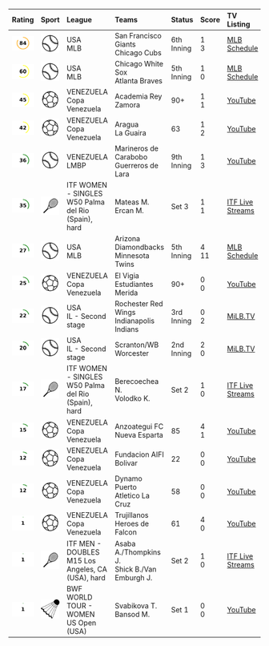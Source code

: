 | Rating                                                                                                                                 | Sport                                                                                                              | League                                                 | Teams                                            | Status     | Score   | TV Listing                                                                                            |
|:---------------------------------------------------------------------------------------------------------------------------------------|:-------------------------------------------------------------------------------------------------------------------|:-------------------------------------------------------|:-------------------------------------------------|:-----------|:--------|:------------------------------------------------------------------------------------------------------|
| <img src="https://raw.githubusercontent.com/BlakeDuncan25/Donut-SVG-Ratings/bac4e4a278175106499642192132b1786a9aec38/84.svg" alt="84"> | <img src="https://raw.githubusercontent.com/BlakeDuncan25/Donut-SVG-Ratings/master/baseball.png" alt="Baseball">   | USA<br>MLB                                             | San Francisco Giants<br>Chicago Cubs             | 6th Inning | 1<br>3  | <a href="https://www.mlb.com/schedule">MLB Schedule</a>                                               |
| <img src="https://raw.githubusercontent.com/BlakeDuncan25/Donut-SVG-Ratings/bac4e4a278175106499642192132b1786a9aec38/60.svg" alt="60"> | <img src="https://raw.githubusercontent.com/BlakeDuncan25/Donut-SVG-Ratings/master/baseball.png" alt="Baseball">   | USA<br>MLB                                             | Chicago White Sox<br>Atlanta Braves              | 5th Inning | 1<br>0  | <a href="https://www.mlb.com/schedule">MLB Schedule</a>                                               |
| <img src="https://raw.githubusercontent.com/BlakeDuncan25/Donut-SVG-Ratings/bac4e4a278175106499642192132b1786a9aec38/45.svg" alt="45"> | <img src="https://raw.githubusercontent.com/BlakeDuncan25/Donut-SVG-Ratings/master/soccer.png" alt="Soccer">       | VENEZUELA<br>Copa Venezuela                            | Academia Rey<br>Zamora                           | 90+        | 1<br>1  | <a href="https://www.youtube.com/results?search_query=copa+venezuela&sp=EgJAAQ%253D%253D">YouTube</a> |
| <img src="https://raw.githubusercontent.com/BlakeDuncan25/Donut-SVG-Ratings/bac4e4a278175106499642192132b1786a9aec38/42.svg" alt="42"> | <img src="https://raw.githubusercontent.com/BlakeDuncan25/Donut-SVG-Ratings/master/soccer.png" alt="Soccer">       | VENEZUELA<br>Copa Venezuela                            | Aragua<br>La Guaira                              | 63         | 1<br>2  | <a href="https://www.youtube.com/results?search_query=copa+venezuela&sp=EgJAAQ%253D%253D">YouTube</a> |
| <img src="https://raw.githubusercontent.com/BlakeDuncan25/Donut-SVG-Ratings/bac4e4a278175106499642192132b1786a9aec38/36.svg" alt="36"> | <img src="https://raw.githubusercontent.com/BlakeDuncan25/Donut-SVG-Ratings/master/baseball.png" alt="Baseball">   | VENEZUELA<br>LMBP                                      | Marineros de Carabobo<br>Guerreros de Lara       | 9th Inning | 1<br>3  | <a href="https://www.youtube.com/@LMBPVE/streams">YouTube</a>                                         |
| <img src="https://raw.githubusercontent.com/BlakeDuncan25/Donut-SVG-Ratings/bac4e4a278175106499642192132b1786a9aec38/35.svg" alt="35"> | <img src="https://raw.githubusercontent.com/BlakeDuncan25/Donut-SVG-Ratings/master/tennis.png" alt="Tennis">       | ITF WOMEN - SINGLES<br>W50 Palma del Rio (Spain), hard | Mateas M.<br>Ercan M.                            | Set 3      | 1<br>1  | <a href="https://live.itftennis.com/en/live-streams/">ITF Live Streams</a>                            |
| <img src="https://raw.githubusercontent.com/BlakeDuncan25/Donut-SVG-Ratings/bac4e4a278175106499642192132b1786a9aec38/27.svg" alt="27"> | <img src="https://raw.githubusercontent.com/BlakeDuncan25/Donut-SVG-Ratings/master/baseball.png" alt="Baseball">   | USA<br>MLB                                             | Arizona Diamondbacks<br>Minnesota Twins          | 5th Inning | 4<br>11 | <a href="https://www.mlb.com/schedule">MLB Schedule</a>                                               |
| <img src="https://raw.githubusercontent.com/BlakeDuncan25/Donut-SVG-Ratings/bac4e4a278175106499642192132b1786a9aec38/25.svg" alt="25"> | <img src="https://raw.githubusercontent.com/BlakeDuncan25/Donut-SVG-Ratings/master/soccer.png" alt="Soccer">       | VENEZUELA<br>Copa Venezuela                            | El Vigia<br>Estudiantes Merida                   | 90+        | 0<br>0  | <a href="https://www.youtube.com/results?search_query=copa+venezuela&sp=EgJAAQ%253D%253D">YouTube</a> |
| <img src="https://raw.githubusercontent.com/BlakeDuncan25/Donut-SVG-Ratings/bac4e4a278175106499642192132b1786a9aec38/22.svg" alt="22"> | <img src="https://raw.githubusercontent.com/BlakeDuncan25/Donut-SVG-Ratings/master/baseball.png" alt="Baseball">   | USA<br>IL - Second stage                               | Rochester Red Wings<br>Indianapolis Indians      | 3rd Inning | 0<br>2  | <a href="http://milb.tv/">MiLB.TV</a>                                                                 |
| <img src="https://raw.githubusercontent.com/BlakeDuncan25/Donut-SVG-Ratings/bac4e4a278175106499642192132b1786a9aec38/20.svg" alt="20"> | <img src="https://raw.githubusercontent.com/BlakeDuncan25/Donut-SVG-Ratings/master/baseball.png" alt="Baseball">   | USA<br>IL - Second stage                               | Scranton/WB<br>Worcester                         | 2nd Inning | 2<br>0  | <a href="http://milb.tv/">MiLB.TV</a>                                                                 |
| <img src="https://raw.githubusercontent.com/BlakeDuncan25/Donut-SVG-Ratings/bac4e4a278175106499642192132b1786a9aec38/17.svg" alt="17"> | <img src="https://raw.githubusercontent.com/BlakeDuncan25/Donut-SVG-Ratings/master/tennis.png" alt="Tennis">       | ITF WOMEN - SINGLES<br>W50 Palma del Rio (Spain), hard | Berecoechea N.<br>Volodko K.                     | Set 2      | 1<br>0  | <a href="https://live.itftennis.com/en/live-streams/">ITF Live Streams</a>                            |
| <img src="https://raw.githubusercontent.com/BlakeDuncan25/Donut-SVG-Ratings/bac4e4a278175106499642192132b1786a9aec38/15.svg" alt="15"> | <img src="https://raw.githubusercontent.com/BlakeDuncan25/Donut-SVG-Ratings/master/soccer.png" alt="Soccer">       | VENEZUELA<br>Copa Venezuela                            | Anzoategui FC<br>Nueva Esparta                   | 85         | 4<br>1  | <a href="https://www.youtube.com/results?search_query=copa+venezuela&sp=EgJAAQ%253D%253D">YouTube</a> |
| <img src="https://raw.githubusercontent.com/BlakeDuncan25/Donut-SVG-Ratings/bac4e4a278175106499642192132b1786a9aec38/12.svg" alt="12"> | <img src="https://raw.githubusercontent.com/BlakeDuncan25/Donut-SVG-Ratings/master/soccer.png" alt="Soccer">       | VENEZUELA<br>Copa Venezuela                            | Fundacion AIFI<br>Bolivar                        | 22         | 0<br>0  | <a href="https://www.youtube.com/results?search_query=copa+venezuela&sp=EgJAAQ%253D%253D">YouTube</a> |
| <img src="https://raw.githubusercontent.com/BlakeDuncan25/Donut-SVG-Ratings/bac4e4a278175106499642192132b1786a9aec38/12.svg" alt="12"> | <img src="https://raw.githubusercontent.com/BlakeDuncan25/Donut-SVG-Ratings/master/soccer.png" alt="Soccer">       | VENEZUELA<br>Copa Venezuela                            | Dynamo Puerto<br>Atletico La Cruz                | 58         | 0<br>0  | <a href="https://www.youtube.com/results?search_query=copa+venezuela&sp=EgJAAQ%253D%253D">YouTube</a> |
| <img src="https://raw.githubusercontent.com/BlakeDuncan25/Donut-SVG-Ratings/bac4e4a278175106499642192132b1786a9aec38/1.svg" alt="1">   | <img src="https://raw.githubusercontent.com/BlakeDuncan25/Donut-SVG-Ratings/master/soccer.png" alt="Soccer">       | VENEZUELA<br>Copa Venezuela                            | Trujillanos<br>Heroes de Falcon                  | 61         | 4<br>0  | <a href="https://www.youtube.com/results?search_query=copa+venezuela&sp=EgJAAQ%253D%253D">YouTube</a> |
| <img src="https://raw.githubusercontent.com/BlakeDuncan25/Donut-SVG-Ratings/bac4e4a278175106499642192132b1786a9aec38/1.svg" alt="1">   | <img src="https://raw.githubusercontent.com/BlakeDuncan25/Donut-SVG-Ratings/master/tennis.png" alt="Tennis">       | ITF MEN - DOUBLES<br>M15 Los Angeles, CA (USA), hard   | Asaba A./Thompkins J.<br>Shick B./Van Emburgh J. | Set 2      | 1<br>0  | <a href="https://live.itftennis.com/en/live-streams/">ITF Live Streams</a>                            |
| <img src="https://raw.githubusercontent.com/BlakeDuncan25/Donut-SVG-Ratings/bac4e4a278175106499642192132b1786a9aec38/1.svg" alt="1">   | <img src="https://raw.githubusercontent.com/BlakeDuncan25/Donut-SVG-Ratings/master/badminton.png" alt="Badminton"> | BWF WORLD TOUR - WOMEN<br>US Open (USA)                | Svabikova T.<br>Bansod M.                        | Set 1      | 0<br>0  | <a href="https://www.youtube.com/@bwftv/streams">YouTube</a>                                          |